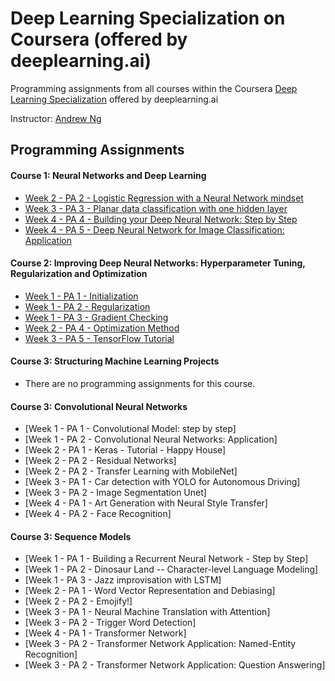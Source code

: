 # Deep Learning Specialization on Coursera (offered by deeplearning.ai)
 Programming assignments from all courses within the Coursera [Deep Learning Specialization](https://www.coursera.org/specializations/deep-learning) offered by deeplearning.ai
 
Instructor: [Andrew Ng](https://www.andrewng.org)


## Programming Assignments

#### Course 1: Neural Networks and Deep Learning

- [Week 2 - PA 2 - Logistic Regression with a Neural Network mindset](https://nbviewer.org/github/priyanka-asnani/Deep-Learning-Specialization/blob/main/Neural%20Networks%20and%20Deep%20Learning/week2/Logistic_Regression_with_a_Neural_Network_mindset.ipynb)
- [Week 3 - PA 3 - Planar data classification with one hidden layer](https://nbviewer.org/github/priyanka-asnani/Deep-Learning-Specialization/blob/main/Neural%20Networks%20and%20Deep%20Learning/week3/Planar_data_classification_with_one_hidden_layer.ipynb)
- [Week 4 - PA 4 - Building your Deep Neural Network: Step by Step](https://nbviewer.org/github/priyanka-asnani/Deep-Learning-Specialization/blob/main/Neural%20Networks%20and%20Deep%20Learning/week4/Building_your_Deep_Neural_Network_Step_by_Step.ipynb)
- [Week 4 - PA 5 - Deep Neural Network for Image Classification: Application](https://nbviewer.org/github/priyanka-asnani/Deep-Learning-Specialization/blob/main/Neural%20Networks%20and%20Deep%20Learning/week4/Deep%20Neural%20Network%20-%20Application.ipynb)


#### Course 2: Improving Deep Neural Networks: Hyperparameter Tuning, Regularization and Optimization
- [Week 1 - PA 1 - Initialization](https://nbviewer.org/github/priyanka-asnani/Deep-Learning-Specialization/blob/main/Improving%20Deep%20Neural%20Networks/week1/Initialization.ipynb)
- [Week 1 - PA 2 - Regularization](https://nbviewer.org/github/priyanka-asnani/Deep-Learning-Specialization/blob/main/Improving%20Deep%20Neural%20Networks/week1/Regularization.ipynb)
- [Week 1 - PA 3 - Gradient Checking](https://nbviewer.org/github/priyanka-asnani/Deep-Learning-Specialization/blob/main/Improving%20Deep%20Neural%20Networks/week1/Gradient_Checking.ipynb)
- [Week 2 - PA 4 - Optimization Method](https://nbviewer.org/github/priyanka-asnani/Deep-Learning-Specialization/blob/main/Improving%20Deep%20Neural%20Networks/week2/Optimization_methods.ipynb)
- [Week 3 - PA 5 - TensorFlow Tutorial](https://nbviewer.org/github/priyanka-asnani/Deep-Learning-Specialization/blob/main/Improving%20Deep%20Neural%20Networks/week3/Tensorflow_introduction.ipynb)


#### Course 3: Structuring Machine Learning Projects
- There are no programming assignments for this course. 




#### Course 3: Convolutional Neural Networks
- [Week 1 - PA 1 - Convolutional Model: step by step]
- [Week 1 - PA 2 - Convolutional Neural Networks: Application]
- [Week 2 - PA 1 - Keras - Tutorial - Happy House]
- [Week 2 - PA 2 - Residual Networks]
- [Week 2 - PA 2 - Transfer Learning with MobileNet]
- [Week 3 - PA 1 - Car detection with YOLO for Autonomous Driving]
- [Week 3 - PA 2 - Image Segmentation Unet]
- [Week 4 - PA 1 - Art Generation with Neural Style Transfer]
- [Week 4 - PA 2 - Face Recognition]



#### Course 3: Sequence Models
- [Week 1 - PA 1 - Building a Recurrent Neural Network - Step by Step]
- [Week 1 - PA 2 - Dinosaur Land -- Character-level Language Modeling]
- [Week 1 - PA 3 - Jazz improvisation with LSTM]
- [Week 2 - PA 1 - Word Vector Representation and Debiasing]
- [Week 2 - PA 2 - Emojify!]
- [Week 3 - PA 1 - Neural Machine Translation with Attention]
- [Week 3 - PA 2 - Trigger Word Detection]
- [Week 4 - PA 1 - Transformer Network]
- [Week 3 - PA 2 - Transformer Network Application: Named-Entity Recognition]
- [Week 3 - PA 2 - Transformer Network Application: Question Answering]
 
 

